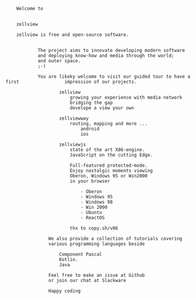 


		Welcome to
		
		
		zellview

		zellview is free and open-source software.
		

				The project aims to innovate developing modern software
				and deploying know-how and media through the world;
				and outer space.	
				;-)

				You are likeky welcome to visit our guided tour to have a first 				impression of our projects.

						zellview	
							growing your experience with media network
							bridging the gap
							develope a view your own

						zellviewway
							routing, mapping and more ...
								android
								ios
							
						zellviewjs
							state of the art X86-engine.
							JavaScript on the cutting Edge.
							
							Full-featured protected-mode.
							Enjoy nostalgic moments viewing
							Oberon, Windows 95 or Win2000 
							in your browser
								
								- Oberon
								- Windows 95 
								- Windows 98
								- Win 2000
								- Ubuntu
								- ReactOS							

							thx to copy.sh/v86
						
					We also provide a collection of tutorials covering
					various programming languages beside 
					
						Component Pascal 
						Kotlin.
						Java
						
					Feel free to make an issue at Github						
					or join our chat at Slackware
					
					Happy coding
					
				
						
						
				
				
				
				
